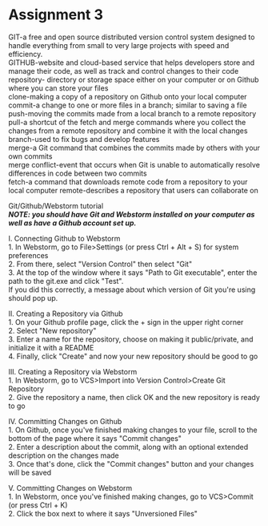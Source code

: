 # Assignment 3
GIT-a free and open source distributed version control system designed to handle everything from small to very large projects with speed and efficiency.<br>
GITHUB-website and cloud-based service that helps developers store and manage their code, as well as track and control changes to their code<br>
repository- directory or storage space either on your computer or on Github where you can store your files<br>
clone-making a copy of a repository on Github onto your local computer<br>
commit-a change to one or more files in a branch; similar to saving a file<br>
push-moving the commits made from a local branch to a remote repository<br>
pull-a shortcut of the fetch and merge commands where you collect the changes from a remote repository and combine it with the local changes<br>
branch-used to fix bugs and develop features<br>
merge-a Git command that combines the commits made by others with your own commits<br>
merge conflict-event that occurs when Git is unable to automatically resolve differences in code between two commits<br>
fetch-a command that downloads remote code from a repository to your local computer
remote-describes a repository that users can collaborate on

Git/Github/Webstorm tutorial<br>
***NOTE: you should have Git and Webstorm installed on your computer as well as have a Github account set up.***

I. Connecting Github to Webstorm<br>
    1. In Webstorm, go to File>Settings (or press Ctrl + Alt + S) for system preferences<br>
    2. From there, select "Version Control" then select "Git"<br>
    3. At the top of the window where it says "Path to Git executable", enter the path to the git.exe and click "Test".<br>If you did this correctly, a message about which version of Git you're using should pop up.<br>
    
II. Creating a Repository via Github<br>
    1. On your Github profile page, click the + sign in the upper right corner<br>
    2. Select "New repository"<br>
    3. Enter a name for the repository, choose on making it public/private, and initialize it with a README<br>
    4. Finally, click "Create" and now your new repository should be good to go<br>
    
III. Creating a Repository via Webstorm<br>
    1. In Webstorm, go to VCS>Import into Version Control>Create Git Repository<br>
    2. Give the repository a name, then click OK and the new repository is ready to go<br>
    
IV. Committing Changes on Github<br>
    1. On Github, once you've finished making changes to your file, scroll to the bottom of the page where it says "Commit changes"<br>
    2. Enter a description about the commit, along with an optional extended description on the changes made<br>
    3. Once that's done, click the "Commit changes" button and your changes will be saved<br>
    
V. Committing Changes on Webstorm<br>
    1. In Webstorm, once you've finished making changes, go to VCS>Commit (or press Ctrl + K)<br>
    2. Click the box next to where it says "Unversioned Files"    
    
